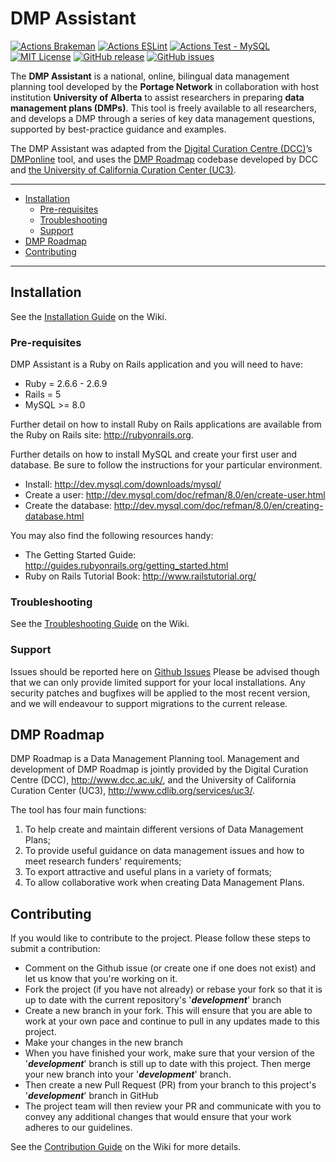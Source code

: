 # DMP Assistant

[![Actions Brakeman](https://github.com/portagenetwork/roadmap/workflows/Brakeman/badge.svg)](https://github.com/portagenetwork/roadmap/actions)
[![Actions ESLint](https://github.com/portagenetwork/roadmap/workflows/ESLint/badge.svg)](https://github.com/portagenetwork/roadmap/actions)
[![Actions Test - MySQL](https://github.com/portagenetwork/roadmap/workflows/Tests%20-%20MySQL/badge.svg)](https://github.com/portagenetwork/roadmap/actions)
[![MIT License](https://img.shields.io/github/license/portagenetwork/roadmap)](https://github.com/portagenetwork/roadmap/blob/deployment-portage/LICENSE.md)
[![GitHub release](https://img.shields.io/github/v/release/portagenetwork/roadmap.svg)](https://GitHub.com/portagenetwork/roadmap/releases/)
[![GitHub issues](https://img.shields.io/github/issues/portagenetwork/roadmap.svg)](https://GitHub.com/portagenetwork/roadmap/issues/)


The **DMP Assistant** is a national, online, bilingual data management planning tool developed by the **Portage Network** in collaboration with host institution **University of Alberta** to assist researchers in preparing **data management plans (DMPs)**. This tool is freely available to all researchers, and develops a DMP through a series of key data management questions, supported by best-practice guidance and examples. 

The DMP Assistant was adapted from the <a href="https://dcc.ac.uk/">Digital Curation Centre (DCC)</a>’s <a href="https://dmponline.dcc.ac.uk/">DMPonline</a> tool, and uses the <a href="https://github.com/DMPRoadmap/roadmap">DMP Roadmap</a> codebase developed by DCC and <a href="https://assistant.portagenetwork.ca/%20https://cdlib.org/services/uc3/">the University of California Curation Center (UC3)</a>.

---
- [Installation](#installation)
  * [Pre-requisites](#pre-requisites)
  * [Troubleshooting](#troubleshooting)
  * [Support](#support)
- [DMP Roadmap](#dmp-roadmap)
- [Contributing](#contributing)

---

## Installation

See the [Installation Guide](https://github.com/portagenetwork/roadmap/wiki/Installation) on the Wiki.

### Pre-requisites
DMP Assistant is a Ruby on Rails application and you will need to have:
* Ruby = 2.6.6 - 2.6.9
* Rails = 5
* MySQL >= 8.0

Further detail on how to install Ruby on Rails applications are available from the Ruby on Rails site: http://rubyonrails.org.

Further details on how to install MySQL and create your first user and database. Be sure to follow the instructions for your particular environment.
* Install: http://dev.mysql.com/downloads/mysql/
* Create a user: http://dev.mysql.com/doc/refman/8.0/en/create-user.html
* Create the database: http://dev.mysql.com/doc/refman/8.0/en/creating-database.html

You may also find the following resources handy:

* The Getting Started Guide: http://guides.rubyonrails.org/getting_started.html
* Ruby on Rails Tutorial Book: http://www.railstutorial.org/

### Troubleshooting
See the [Troubleshooting Guide](https://github.com/portagenetwork/roadmap/wiki/Troubleshooting) on the Wiki.

### Support
Issues should be reported here on [Github Issues](https://github.com/portagenetwork/roadmap/issues)
Please be advised though that we can only provide limited support for your local installations.
Any security patches and bugfixes will be applied to the most recent version, and we will endeavour to support migrations to the current release.

## DMP Roadmap

DMP Roadmap is a Data Management Planning tool. Management and development of DMP Roadmap is jointly provided by the Digital Curation Centre (DCC), http://www.dcc.ac.uk/, and the University of California Curation Center (UC3), http://www.cdlib.org/services/uc3/.

The tool has four main functions:

1. To help create and maintain different versions of Data Management Plans;
2. To provide useful guidance on data management issues and how to meet research funders' requirements;
3. To export attractive and useful plans in a variety of formats;
4. To allow collaborative work when creating Data Management Plans.

## Contributing
If you would like to contribute to the project. Please follow these steps to submit a contribution:
* Comment on the Github issue (or create one if one does not exist) and let us know that you're working on it.
* Fork the project (if you have not already) or rebase your fork so that it is up to date with the current repository's '_**development**_' branch
* Create a new branch in your fork. This will ensure that you are able to work at your own pace and continue to pull in any updates made to this project.
* Make your changes in the new branch
* When you have finished your work, make sure that your version of the '_**development**_' branch is still up to date with this project. Then merge your new branch into your '_**development**_' branch.
* Then create a new Pull Request (PR) from your branch to this project's '_**development**_' branch in GitHub
* The project team will then review your PR and communicate with you to convey any additional changes that would ensure that your work adheres to our guidelines.

See the [Contribution Guide](https://github.com/portagenetwork/roadmap/blob/development/CONTRIBUTING.md) on the Wiki for more details.
